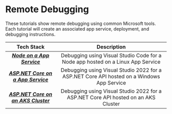 # Remote Debugging

These tutorials show remote debugging using common Microsoft tools. Each tutorial will create an associated app service, deployment, and debugging instructions. 

| Tech Stack | Description | 
| :---------: | :---: | 
| ***[Node on a App Service](./node_debug/)*** | Debugging using Visual Studio Code for a Node app hosted on a Linux App Service |
| ***[ASP.NET Core on a App Service](./aspapi_debug/)*** | Debugging using Visual Studio 2022 for a ASP.NET Core API hosted on a Windows App Service |
| ***[ASP.NET Core on an AKS Cluster](./aspapi_aks_debug/)*** | Debugging using Visual Studio 2022 for a ASP.NET Core API hosted on an AKS Cluster |